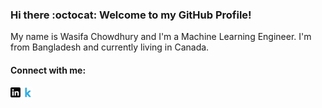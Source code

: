 ### Hi there :octocat: Welcome to my GitHub Profile!

<!-- Actual text -->

My name is Wasifa Chowdhury and I'm a Machine Learning Engineer. I'm from Bangladesh and currently living in Canada.

#### Connect with me:
[![Linkedin][1.2]][1] [![Kaggle][2.2]][2]


<!-- Icons -->

[1.2]: https://github.com/wchowdhu/wchowdhu/blob/main/linkedin.png (Linkedin icon without padding)
[2.2]: https://github.com/wchowdhu/wchowdhu/blob/main/kaggle.png (Kaggle icon without padding)


<!-- Links to your social media accounts -->

[1]: https://www.linkedin.com/in/wasifa-chowdhury
[2]: https://www.kaggle.com/wchowdhu


<!--
**wchowdhu/wchowdhu** is a ✨ _special_ ✨ repository because its `README.md` (this file) appears on your GitHub profile.

Here are some ideas to get you started:

- 🔭 I’m currently working on ...
- 🌱 I’m currently learning ...
- 👯 I’m looking to collaborate on ...
- 🤔 I’m looking for help with ...
- 💬 Ask me about ...
- 📫 How to reach me: ...
- 😄 Pronouns: ...
- ⚡ Fun fact: ...
-->
